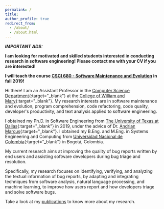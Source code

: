 ```yaml
---
permalink: /
title: 
author_profile: true
redirect_from: 
  - /about/
  - /about.html
---
```


***IMPORTANT ADS:*** 

**I am looking for motivated and skilled students interested in conducting research in software engineering! Please contact me with your CV if you are interested!**

**I will teach the course [CSCI 680 - Software Maintenance and Evolution](/teaching/csci680-f19) in fall 2019!**

Hi there! I am an Assistant Professor in the [Computer Science Department](https://www.wm.edu/as/computerscience/?svr=web){:target="_blank"} at the [College of William and Mary](https://www.wm.edu/){:target="_blank"}. My research interests are in software maintenance and evolution, program comprehension, code refactoring, code quality, developer's productivity, and text analysis applied to software engineering.

I obtained my Ph.D. in Software Engineering from [The University of Texas at Dallas](http://www.utdallas.edu/){:target="_blank"} in 2019, under the advice of Dr. [Andrian Marcus](http://www.utdallas.edu/~amarcus/){:target="_blank"}. I obtained my B.Eng. and M.Eng. in Systems Engineering and Computing from [Universidad Nacional de Colombia](https://bogota.unal.edu.co/){:target="_blank"} in Bogot&aacute;, Colombia.

My current research aims at improving the quality of bug reports written by end users and assisting software developers during bug
triage and resolution. 

Specifically, my research focuses on identifying, verifying, and analyzing the textual information of bug reports, by adapting and integrating techniques from software analysis, natural language processing, and machine learning, to improve how users report and how developers triage and solve software bugs. 

Take a look at my [publications](publications/) to know more about my research.



